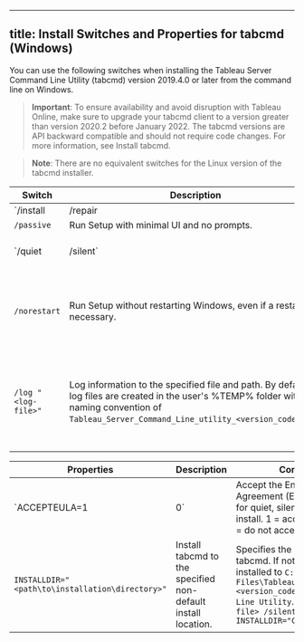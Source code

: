 ------------------------------------------
title: Install Switches and Properties for tabcmd (Windows)
-------------------------------------------

You can use the following switches when installing the Tableau Server Command Line Utility (tabcmd) version 2019.4.0 or later from the command line on Windows.

>**Important**: To ensure availability and avoid disruption with Tableau Online, make sure to upgrade your tabcmd client to a version greater than version 2020.2 before January 2022. The tabcmd versions are API backward compatible and should not require code changes. For more information, see Install tabcmd.

>**Note**: There are no equivalent switches for the Linux version of the tabcmd installer.

| Switch  | Description  | Comments  |
|---|---|---|
| `/install | /repair | /uninstall | /layout "<directory>"`  | Run Setup to either install, repair, or uninstall tabcmd, or with /layout, create a complete local copy of the installation bundle in the directory specified.  | Default is to install, displaying UI and all prompts. If no directory is specified on a fresh install, `C:\Program Files\Tableau\Tableau Server\<version>\extras\Command Line Utility` is assumed.  |
| `/passive`  | Run Setup with minimal UI and no prompts.  |   |
| `/quiet | /silent`  | Run Setup in unattended, fully silent mode. No UI or prompts are displayed.  | >**Note**: Use either /silent or /quiet, not both.  |
| `/norestart` | Run Setup without restarting Windows, even if a restart is necessary. | >**Note**: In certain rare cases, a restart cannot be suppressed, even when this option is used. This is most likely when an earlier system restart was skipped, for example, during installation of other software.  |
| `/log "<log-file>"`  | Log information to the specified file and path. By default log files are created in the user's %TEMP% folder with a naming convention of `Tableau_Server_Command_Line_utility_<version_code>.log`. | If no file location is specified, the log file is written to the user's TEMP folder (`C:\Users\<username>\AppData\Local\Temp`). Check this log file for errors after installation. Example: `<Setup file> /silent /log "C:\Tableau\Logs\tabcmd-Install" ACCEPTEULA=1`  |
 
| Properties	  | Description	  | Comments  |
|---|---|---|
| `ACCEPTEULA=1|0`  | Accept the End User License Agreement (EULA). Required for quiet, silent, and passive install. 1 = accept the EULA, 0 = do not accept the EULA.  | If not included when using /passive, /silent or /quiet, Setup fails silently. If included but set to 0, Setup fails.  |
|`INSTALLDIR="<path\to\installation\directory>"`  | Install tabcmd to the specified non-default install location.  |Specifies the location to install tabcmd. If not used, tabcmd is installed to `C:\Program Files\Tableau\Tableau Server\<version_code>\extras\Command Line Utility`. Example: `<Setup file> /silent INSTALLDIR="C:\tabcmd"`  |